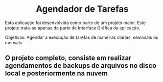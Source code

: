 <h1 align="center"> Agendador de Tarefas </h1>

<p>Esta aplicação foi desenvolvida como parte de um projeto maior. Este projeto trata-se apenas da parte de Interface Gráfica da aplicação.</p>
<p>Objetivos: Agendar a execução de tarefas de maneiras diárias, semanais ou mensais </p>
<h2> O projeto completo, consiste em realizar agendamentos de backups de arquivos no disco local e posteriormente na nuvem </h2>
